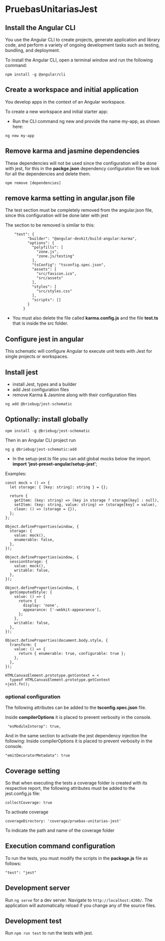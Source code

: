# PruebasUnitariasJest

## Install the Angular CLI

You use the Angular CLI to create projects, generate application and library code, and perform a variety of ongoing development tasks such as testing, bundling, and deployment.

To install the Angular CLI, open a terminal window and run the following command:

```
npm install -g @angular/cli
```

## Create a workspace and initial application

You develop apps in the context of an Angular workspace.

To create a new workspace and initial starter app:

- Run the CLI command ng new and provide the name my-app, as shown here:

```
ng new my-app
```

## Remove karma and jasmine dependencies

These dependencies will not be used since the configuration will be done with jest, for this in the **packge.json** dependency configuration file we look for all the dependencies and delete them.

```
npm remove [dependencies]
```

## remove karma setting in **angular.json** file

The test section must be completely removed from the angular.json file, since this configuration will be done later with jest

The section to be removed is similar to this:

```
    "test": {
          "builder": "@angular-devkit/build-angular:karma",
          "options": {
            "polyfills": [
              "zone.js",
              "zone.js/testing"
            ],
            "tsConfig": "tsconfig.spec.json",
            "assets": [
              "src/favicon.ico",
              "src/assets"
            ],
            "styles": [
              "src/styles.css"
            ],
            "scripts": []
          }
        }

```

- You must also delete the file called **karma.config.js** and the file **test.ts** that is inside the src folder.

## Configure jest in angular

This schematic will configure Angular to execute unit tests with Jest for single projects or workspaces.

## Install jest

- install Jest, types and a builder
- add Jest configuration files
- remove Karma & Jasmine along with their configuration files

```
ng add @briebug/jest-schematic
```

## Optionally: install globally

```
npm install -g @briebug/jest-schematic
```

Then in an Angular CLI project run

```
ng g @briebug/jest-schematic:add
```

- In the setup-jest.ts file you can add global mocks below the import.
  **import 'jest-preset-angular/setup-jest'**;

Examples:

```
const mock = () => {
  let storage: { [key: string]: string } = {};

  return {
    getItem: (key: string) => (key in storage ? storage[key] : null),
    setItem: (key: string, value: string) => (storage[key] = value),
    clean: () => (storage = {}),
  };
};

Object.defineProperties(window, {
  storage: {
    value: mock(),
    enumerable: false,
  },
});

Object.defineProperties(window, {
  sessionStorage: {
    value: mock(),
    writable: false,
  },
});

Object.defineProperties(window, {
  getComputedStyle: {
    value: () => {
      return {
        display: 'none',
        appearance: ['-webkit-appearance'],
      };
    },
    writable: false,
  },
});

Object.defineProperties(document.body.style, {
  transform: {
    value: () => {
      return { enumerable: true, configurable: true };
    },
  },
});

HTMLCanvasElement.prototype.getContext = <
  typeof HTMLCanvasElement.prototype.getContext
>jest.fn();

```

### optional configuration

The following attributes can be added to the **tsconfig.spec.json** file.

Inside **compilerOptions** it is placed to prevent verbosity in the console.

```
 "esModuleInterop": true,
```

And in the same section to activate the jest dependency injection the following:
Inside compilerOptions it is placed to prevent verbosity in the console.

```
"emitDecoratorMetadata": true
```

## Coverage setting

So that when executing the tests a coverage folder is created with its respective report, the following attributes must be added to the jest.config.js file:

```
collectCoverage: true
```

To activate coverage

```
coverageDirectory: 'coverage/pruebas-unitarias-jest'
```

To indicate the path and name of the coverage folder

## Execution command configuration

To run the tests, you must modify the scripts in the **package.js** file as follows:

```
"test": "jest"
```

## Development server

Run `ng serve` for a dev server. Navigate to `http://localhost:4200/`. The application will automatically reload if you change any of the source files.

## Development test

Run `npm run test` to run the tests with jest.
